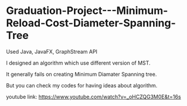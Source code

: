 # Graduation-Project---Minimum-Reload-Cost-Diameter-Spanning-Tree
Used Java, JavaFX, GraphStream API

I designed an algorithm which use different version of MST. 

It generally fails on creating Minimum Diamater Spanning tree.

But you can check my codes for having ideas about algorithm.

youtube link: https://www.youtube.com/watch?v=_oHCZQG3M0E&t=16s

